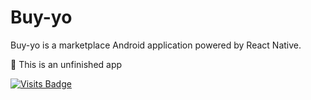 # Buy-yo

Buy-yo is a marketplace Android application powered by React Native.

🚧 This is an unfinished app

[![Visits Badge](https://badges.pufler.dev/visits/kevinadhiguna/buy-yo)](https://github.com/kevinadhiguna)
